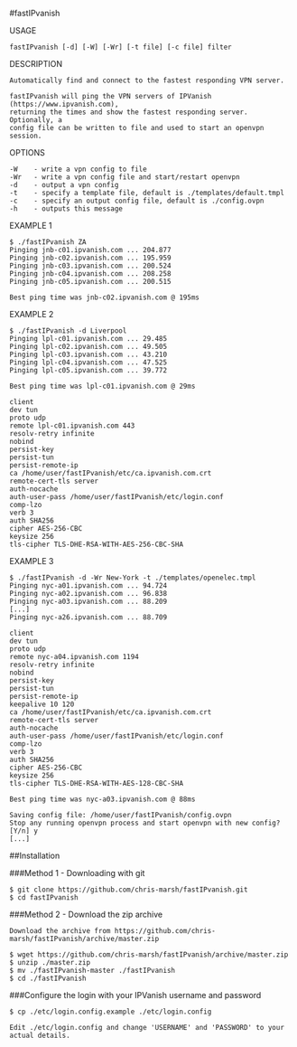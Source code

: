 #fastIPvanish

USAGE

    fastIPvanish [-d] [-W] [-Wr] [-t file] [-c file] filter

DESCRIPTION

    Automatically find and connect to the fastest responding VPN server. 

    fastIPvanish will ping the VPN servers of IPVanish (https://www.ipvanish.com),
    returning the times and show the fastest responding server. Optionally, a
    config file can be written to file and used to start an openvpn session.

OPTIONS

    -W    - write a vpn config to file
    -Wr   - write a vpn config file and start/restart openvpn
    -d    - output a vpn config
    -t    - specify a template file, default is ./templates/default.tmpl
    -c    - specify an output config file, default is ./config.ovpn
    -h    - outputs this message

EXAMPLE 1

    $ ./fastIPvanish ZA
    Pinging jnb-c01.ipvanish.com ... 204.877
    Pinging jnb-c02.ipvanish.com ... 195.959
    Pinging jnb-c03.ipvanish.com ... 200.524
    Pinging jnb-c04.ipvanish.com ... 208.258
    Pinging jnb-c05.ipvanish.com ... 200.515
    
    Best ping time was jnb-c02.ipvanish.com @ 195ms
    
EXAMPLE 2

    $ ./fastIPvanish -d Liverpool
    Pinging lpl-c01.ipvanish.com ... 29.485
    Pinging lpl-c02.ipvanish.com ... 49.505
    Pinging lpl-c03.ipvanish.com ... 43.210
    Pinging lpl-c04.ipvanish.com ... 47.525
    Pinging lpl-c05.ipvanish.com ... 39.772

    Best ping time was lpl-c01.ipvanish.com @ 29ms

    client
    dev tun
    proto udp
    remote lpl-c01.ipvanish.com 443
    resolv-retry infinite
    nobind
    persist-key
    persist-tun
    persist-remote-ip
    ca /home/user/fastIPvanish/etc/ca.ipvanish.com.crt
    remote-cert-tls server
    auth-nocache
    auth-user-pass /home/user/fastIPvanish/etc/login.conf
    comp-lzo
    verb 3
    auth SHA256
    cipher AES-256-CBC
    keysize 256
    tls-cipher TLS-DHE-RSA-WITH-AES-256-CBC-SHA

EXAMPLE 3

    $ ./fastIPvanish -d -Wr New-York -t ./templates/openelec.tmpl
    Pinging nyc-a01.ipvanish.com ... 94.724
    Pinging nyc-a02.ipvanish.com ... 96.838
    Pinging nyc-a03.ipvanish.com ... 88.209
    [...]
    Pinging nyc-a26.ipvanish.com ... 88.709

    client
    dev tun
    proto udp
    remote nyc-a04.ipvanish.com 1194
    resolv-retry infinite
    nobind
    persist-key
    persist-tun
    persist-remote-ip
    keepalive 10 120
    ca /home/user/fastIPvanish/etc/ca.ipvanish.com.crt
    remote-cert-tls server
    auth-nocache
    auth-user-pass /home/user/fastIPvanish/etc/login.conf
    comp-lzo
    verb 3
    auth SHA256
    cipher AES-256-CBC
    keysize 256
    tls-cipher TLS-DHE-RSA-WITH-AES-128-CBC-SHA

    Best ping time was nyc-a03.ipvanish.com @ 88ms

    Saving config file: /home/user/fastIPvanish/config.ovpn
    Stop any running openvpn process and start openvpn with new config? [Y/n] y
    [...]

##Installation

###Method 1 - Downloading with git

    $ git clone https://github.com/chris-marsh/fastIPvanish.git
    $ cd fastIPvanish

###Method 2 - Download the zip archive

    Download the archive from https://github.com/chris-marsh/fastIPvanish/archive/master.zip

    $ wget https://github.com/chris-marsh/fastIPvanish/archive/master.zip
    $ unzip ./master.zip
    $ mv ./fastIPvanish-master ./fastIPvanish
    $ cd ./fastIPvanish

###Configure the login with your IPVanish username and password

    $ cp ./etc/login.config.example ./etc/login.config

    Edit ./etc/login.config and change 'USERNAME' and 'PASSWORD' to your actual details.
